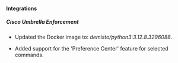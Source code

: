 
#### Integrations

##### Cisco Umbrella Enforcement
- Updated the Docker image to: *demisto/python3:3.12.8.3296088*.

- Added support for the 'Preference Center' feature for selected commands.
